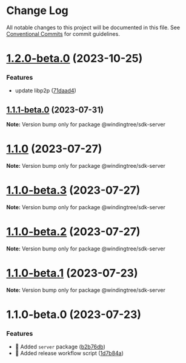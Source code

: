# Change Log

All notable changes to this project will be documented in this file.
See [Conventional Commits](https://conventionalcommits.org) for commit guidelines.

# [1.2.0-beta.0](https://github.com/windingtree/sdk/compare/@windingtree/sdk-server@1.1.1-beta.0...@windingtree/sdk-server@1.2.0-beta.0) (2023-10-25)


### Features

* update libp2p ([71daad4](https://github.com/windingtree/sdk/commit/71daad41838ae6b2833c76aa36b5b2071a041e92))





## [1.1.1-beta.0](https://github.com/windingtree/sdk/compare/@windingtree/sdk-server@1.1.0...@windingtree/sdk-server@1.1.1-beta.0) (2023-07-31)

**Note:** Version bump only for package @windingtree/sdk-server

# [1.1.0](https://github.com/windingtree/sdk/compare/@windingtree/sdk-server@1.1.0-beta.3...@windingtree/sdk-server@1.1.0) (2023-07-27)

**Note:** Version bump only for package @windingtree/sdk-server

# [1.1.0-beta.3](https://github.com/windingtree/sdk/compare/@windingtree/sdk-server@1.1.0-beta.2...@windingtree/sdk-server@1.1.0-beta.3) (2023-07-27)

**Note:** Version bump only for package @windingtree/sdk-server

# [1.1.0-beta.2](https://github.com/windingtree/sdk/compare/@windingtree/sdk-server@1.1.0-beta.1...@windingtree/sdk-server@1.1.0-beta.2) (2023-07-27)

**Note:** Version bump only for package @windingtree/sdk-server

# [1.1.0-beta.1](https://github.com/windingtree/sdk/compare/@windingtree/sdk-server@1.1.0-beta.0...@windingtree/sdk-server@1.1.0-beta.1) (2023-07-23)

**Note:** Version bump only for package @windingtree/sdk-server

# 1.1.0-beta.0 (2023-07-23)

### Features

- 🎸 Added `server` package ([b2b76db](https://github.com/windingtree/sdk/commit/b2b76db8a8c8c9f228da5d61efa1466d43293b80))
- 🎸 Added release workflow script ([1d7b84a](https://github.com/windingtree/sdk/commit/1d7b84a3623848c449522c0bb2af2c5f114c8a0a))
